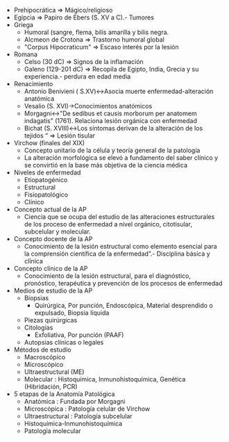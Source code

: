 - Prehipocrática ⇒ Mágico/religioso
- Egipcia ⇒ Papiro de Ebers (S. XV a C).- Tumores
- Griega
    - Humoral (sangre, flema, bilis amarilla y bilis negra.
    - Alcmeon de Crotona ⇒ Trastorno humoral global
    - "Corpus Hipocraticum" ⇒ Escaso interés por la lesión
- Romana
    - Celso (30 dC) ⇒ Signos de la inflamación
    - Galeno (129-201 dC) ⇒ Recopila de Egipto, India, Grecia y su experiencia.- perdura en edad media
- Renacimiento
    - Antonio Benivieni ( S.XV)↔Asocia muerte enfermedad-alteración anatómica
    - Vesalio (S. XVI)→Conocimientos anatómicos
    - Morgagni↔"De sedibus et causis morborum per anatomem indagatis" (1761). Relaciona lesión orgánica con enfermedad
    - Bichat (S. XVIII)↔Los síntomas derivan de la alteración de los tejidos “ ⇒ Lesión tisular
- Virchow (finales del XIX)
    - Concepto unitario de la célula y teoría general de la patología
    - La alteración morfológica se elevó a fundamento del saber clínico y se convirtió en la base más objetiva de la ciencia médica
- Niveles de enfermedad
    - Etiopatogénico
    - Estructural
    - Fisiopatológico
    - Clínico
- Concepto actual de la AP
    - Ciencia que se ocupa del estudio de las alteraciones estructurales de los proceso de enfermedad a nivel orgánico, citotisular, subcelular y molecular.
- Concepto docente de la AP
    - Conocimiento de la lesión estructural como elemento esencial para la comprensión científica de la enfermedad”.- Disciplina básica y clínica
- Concepto clínico de la AP
    - Conocimiento de la lesión estructural, para el diagnóstico, pronóstico, terapéutica y prevención de los procesos de enfermedad
- Medios de estudio de la AP
    - Biopsias
        - Quirúrgica, Por punción, Endoscópica, Material desprendido o expulsado, Biopsia líquida
    - Piezas quirúrgicas
    - Citologías
        - Exfoliativa, Por punción (PAAF)
    - Autopsias clínicas o legales
- Métodos de estudio
    - Macroscópico
    - Microscópico
    - Ultraestructural (ME)
    - Molecular : Histoquímica, Inmunohistoquímica, Genética (Hibridación, PCR)
- 5 etapas de la Anatomía Patológica
    - Anatómica : Fundada por Morgagni
    - Microscópica : Patología celular de Virchow
    - Ultraestructural : Patología subcelular
    - Histoquímica-Inmunohistoquímica
    - Patología molecular